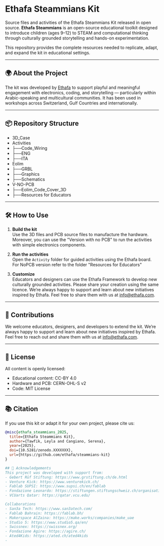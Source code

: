 # Ethafa Steammians Kit
Source files and activities of the Ethafa Steammians Kit released in open source.
**Ethafa Steammians** is an open-source educational toolkit designed to introduce children (ages 9–12) to STEAM and computational thinking through culturally grounded storytelling and hands-on experimentation.

This repository provides the complete resources needed to replicate, adapt, and expand the kit in educational settings.

---

## 🌍 About the Project

The kit was developed by [Ethafa](https://www.ethafa.com) to support playful and meaningful engagement with electronics, coding, and storytelling — particularly within Arabic-speaking and multicultural communities. It has been used in workshops across Switzerland, Gulf Countries and internationally.

---

## 📦 Repository Structure
- 3D_Case
- Activities
-    ├──Code_Wiring
-    ├──ENG
-    ├──ITA
- Eolim
-    ├──GRBL
-    ├──Graphics
-    ├──Schematics
- V-NO-PCB
-    ├──Eolim_Code_Cover_3D
-    ├──Resources for Educators

---

## 🛠 How to Use

1. **Build the kit**  
   Use the 3D files and PCB source files to manufacture the hardware. Moreover, you can use the "Version with no PCB" to run the activities with simple electronics components.

2. **Run the activities**  
   Open the `Activity` folder for guided activities using the Ethafa board.  
   For NoPCB version refer to the folder "Resources for Educators"

3. **Customize**  
   Educators and designers can use the Ethafa Framework to develop new culturally grounded activities. Please share your creation using the same licence.
   We’re always happy to support and learn about new initiatives inspired by Ethafa. Feel free to share them with us at info@ethafa.com.

---

## 🧩 Contributions

We welcome educators, designers, and developers to extend the kit. We’re always happy to support and learn about new initiatives inspired by Ethafa. Feel free to reach out and share them with us at info@ethafa.com.

---

## 📄 License

All content is openly licensed:
- Educational content: CC-BY 4.0
- Hardware and PCB: CERN-OHL-S v2
- Code: MIT License

---

## 📚 Citation

If you use this kit or adapt it for your own project, please cite us:

```bibtex
@misc{ethafa_steammians_2025,
  title={Ethafa Steammians Kit},
  author={Tawfik, Leyla and Cangiano, Serena},
  year={2025},
  doi={10.5281/zenodo.XXXXXXX},
  url={https://github.com/ethafa/steammians-kit}
}

## 🙌 Acknowledgements
This project was developed with support from:
- Gebert Rüf Stiftung: https://www.grstiftung.ch/de.html
- Venture Kick: https://www.venturekick.ch/
- Fablab SUPSI: https://www.supsi.ch/en/fablab
- Fondazione Leonardo: https://stiftungen.stiftungschweiz.ch/organisation/fondazione-leonardo
- VCUarts Qatar: https://qatar.vcu.edu/

Collaborations
- San3a Tech: https://www.san3atech.com/
- Fablab Bahrain: https://fablab.bh/
- Makerspace AlZaina: https://make.works/companies/make_uae
- Studio 5: https://www.studio5.qa/en/
- Swissnex: https://swissnex.org/
- Fondazione Agire: https://agire.ch/
- Ated4Kids: https://ated.ch/ated4kids
- 
